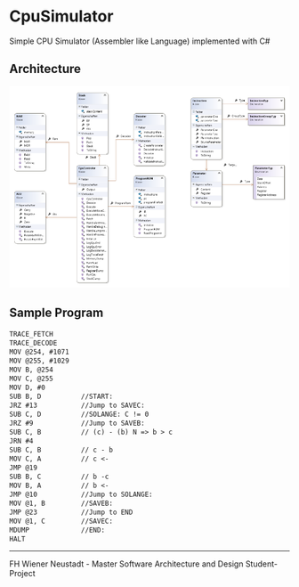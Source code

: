 # CpuSimulator

Simple CPU Simulator (Assembler like Language) implemented with C# 

## Architecture

![Architecture](docs/CpuSimulatorArchitecture.png)

## Sample Program

```
﻿TRACE_FETCH
TRACE_DECODE
MOV @254, #1071
MOV @255, #1029 
MOV B, @254       
MOV C, @255       
MOV D, #0
SUB B, D          //START:
JRZ #13           //Jump to SAVEC:
SUB C, D          //SOLANGE: C != 0
JRZ #9            //Jump to SAVEB:
SUB C, B		  // (c) - (b) N => b > c
JRN #4
SUB C, B          // c - b
MOV C, A          // c <-
JMP @19
SUB B, C          // b -c
MOV B, A          // b <-
JMP @10           //Jump to SOLANGE:
MOV @1, B         //SAVEB:
JMP @23           //Jump to END
MOV @1, C         //SAVEC:
MDUMP             //END: 
HALT
```
---
FH Wiener Neustadt - Master Software Architecture and Design 
Student-Project 
